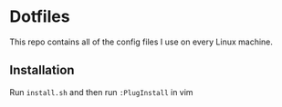 # Dotfiles
This repo contains all of the config files I use on every Linux machine.

## Installation
Run `install.sh` and then run `:PlugInstall` in vim

